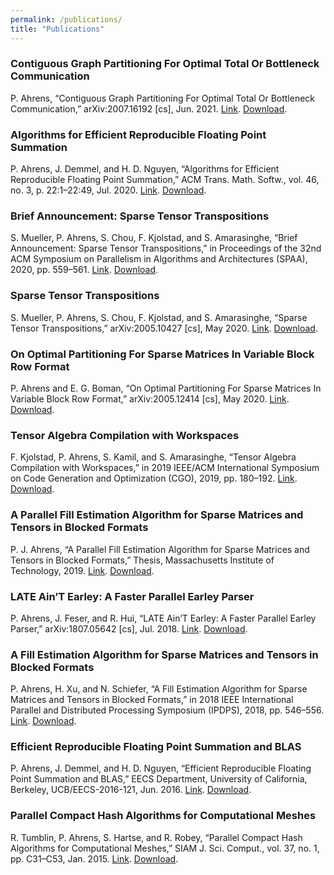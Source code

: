 ```yaml
---
permalink: /publications/
title: "Publications"
---
```

### Contiguous Graph Partitioning For Optimal Total Or Bottleneck Communication
P. Ahrens, “Contiguous Graph Partitioning For Optimal Total Or Bottleneck Communication,” arXiv:2007.16192 [cs], Jun. 2021.
[Link](https://arxiv.org/abs/2007.16192v4). [Download](/assets/documents/ahrens_contiguous_2021.pdf).

### Algorithms for Efficient Reproducible Floating Point Summation
P. Ahrens, J. Demmel, and H. D. Nguyen, “Algorithms for Efficient Reproducible Floating Point Summation,” ACM Trans. Math. Softw., vol. 46, no. 3, p. 22:1–22:49, Jul. 2020.
[Link](https://doi.org/10.1145/3389360). [Download](/assets/documents/ahrens_algorithms_2020.pdf).

### Brief Announcement: Sparse Tensor Transpositions
S. Mueller, P. Ahrens, S. Chou, F. Kjolstad, and S. Amarasinghe, “Brief Announcement: Sparse Tensor Transpositions,” in Proceedings of the 32nd ACM Symposium on Parallelism in Algorithms and Architectures (SPAA), 2020, pp. 559–561.
[Link](https://doi.org/10.1145/3350755.3400245). [Download](/assets/documents/mueller_sparse_2020.pdf).

### Sparse Tensor Transpositions
S. Mueller, P. Ahrens, S. Chou, F. Kjolstad, and S. Amarasinghe, “Sparse Tensor Transpositions,” arXiv:2005.10427 [cs], May 2020.
[Link](https://arxiv.org/abs/2005.10427v1). [Download](/assets/documents/mueller_sparse_2020-1.pdf).

### On Optimal Partitioning For Sparse Matrices In Variable Block Row Format
P. Ahrens and E. G. Boman, “On Optimal Partitioning For Sparse Matrices In Variable Block Row Format,” arXiv:2005.12414 [cs], May 2020.
[Link](http://arxiv.org/abs/2005.12414). [Download](/assets/documents/ahrens_optimal_2020.pdf).

### Tensor Algebra Compilation with Workspaces
F. Kjolstad, P. Ahrens, S. Kamil, and S. Amarasinghe, “Tensor Algebra Compilation with Workspaces,” in 2019 IEEE/ACM International Symposium on Code Generation and Optimization (CGO), 2019, pp. 180–192.
[Link](https://doi.org/10.1109/CGO.2019.8661185). [Download](/assets/documents/kjolstad_tensor_2019.pdf).

### A Parallel Fill Estimation Algorithm for Sparse Matrices and Tensors in Blocked Formats
P. J. Ahrens, “A Parallel Fill Estimation Algorithm for Sparse Matrices and Tensors in Blocked Formats,” Thesis, Massachusetts Institute of Technology, 2019.
[Link](https://dspace.mit.edu/handle/1721.1/121653). [Download](/assets/documents/ahrens_parallel_2019.pdf).

### LATE Ain’T Earley: A Faster Parallel Earley Parser
P. Ahrens, J. Feser, and R. Hui, “LATE Ain’T Earley: A Faster Parallel Earley Parser,” arXiv:1807.05642 [cs], Jul. 2018.
[Link](http://arxiv.org/abs/1807.05642). [Download](/assets/documents/ahrens_late_2018.pdf).

### A Fill Estimation Algorithm for Sparse Matrices and Tensors in Blocked Formats
P. Ahrens, H. Xu, and N. Schiefer, “A Fill Estimation Algorithm for Sparse Matrices and Tensors in Blocked Formats,” in 2018 IEEE International Parallel and Distributed Processing Symposium (IPDPS), 2018, pp. 546–556.
[Link](https://doi.org/10.1109/IPDPS.2018.00064). [Download](/assets/documents/ahrens_fill_2018.pdf).

### Efficient Reproducible Floating Point Summation and BLAS
P. Ahrens, J. Demmel, and H. D. Nguyen, “Efficient Reproducible Floating Point Summation and BLAS,” EECS Department, University of California, Berkeley, UCB/EECS-2016-121, Jun. 2016.
[Link](http://www2.eecs.berkeley.edu/Pubs/TechRpts/2016/EECS-2016-121.html). [Download](/assets/documents/ahrens_efficient_2016.pdf).

### Parallel Compact Hash Algorithms for Computational Meshes
R. Tumblin, P. Ahrens, S. Hartse, and R. Robey, “Parallel Compact Hash Algorithms for Computational Meshes,” SIAM J. Sci. Comput., vol. 37, no. 1, pp. C31–C53, Jan. 2015.
[Link](https://doi.org/10.1137/13093371X). [Download](/assets/documents/tumblin_parallel_2015.pdf).
